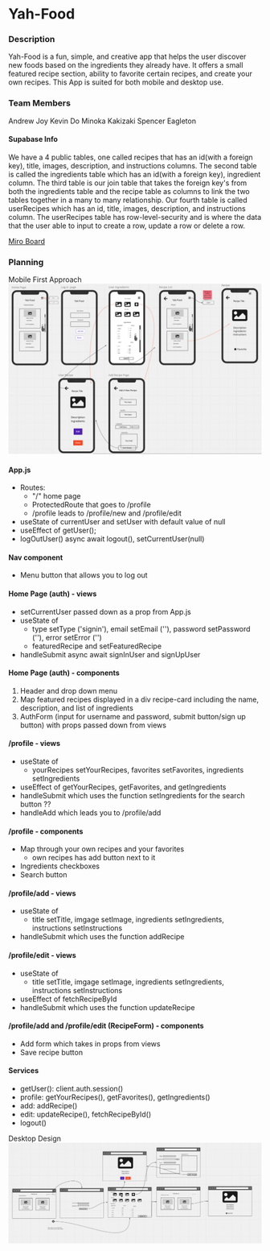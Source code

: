 # Yah-Food

### Description

Yah-Food is a fun, simple, and creative app that helps the user discover
new foods based on the ingredients they already have. It offers a small
featured recipe section, ability to favorite certain recipes, and create
your own recipes. This App is suited for both mobile and desktop use.

### Team Members

Andrew Joy
Kevin Do
Minoka Kakizaki
Spencer Eagleton

#### Supabase Info

We have a 4 public tables, one called recipes that has an id(with a foreign key), title, images, description, and instructions columns. The second table is called the ingredients table which has an id(with a foreign key), ingredient column. The third table is our join table that takes the foreign key's from both the ingredients table and the recipe table as columns to link the two tables together in a many to many relationship. Our fourth table is called userRecipes which has an id, title, images, description, and instructions column. The userRecipes table has row-level-security and is where the data that the user able to input to create a row, update a row or delete a row.

[Miro Board](https://miro.com/welcomeonboard/eHFlaGxiZjZMNnRoT25kWDcwc1ExTFRJZ1FpeVlXVHhybWZlZjlmSHplOUVPdUhieGw4N1REc2c3OWFNd0oyWXwzMDc0NDU3MzY2NjAyNTcwMDUx?invite_link_id=417623334923)

### Planning

Mobile First Approach
![Mobile First Approach](./public/mobile-design.png)

#### App.js

- Routes:
  - "/" home page
  - ProtectedRoute that goes to /profile
  - /profile leads to /profile/new and /profile/edit
- useState of currentUser and setUser with default value of null
- useEffect of getUser();
- logOutUser() async await logout(), setCurrentUser(null)

#### Nav component

- Menu button that allows you to log out

#### Home Page (auth) - views

- setCurrentUser passed down as a prop from App.js
- useState of
  - type setType ('signin'), email setEmail (''), password setPassword (''), error setError ('')
  - featuredRecipe and setFeaturedRecipe
- handleSubmit async await signInUser and signUpUser

#### Home Page (auth) - components

1. Header and drop down menu
2. Map featured recipes displayed in a div recipe-card including the name, description, and list of ingredients
3. AuthForm (input for username and password, submit button/sign up button) with props passed down from views

#### /profile - views

- useState of
  - yourRecipes setYourRecipes, favorites setFavorites, ingredients setIngredients
- useEffect of getYourRecipes, getFavorites, and getIngredients
- handleSubmit which uses the function setIngredients for the search button ??
- handleAdd which leads you to /profile/add

#### /profile - components

- Map through your own recipes and your favorites
  - own recipes has add button next to it
- Ingredients checkboxes
- Search button

#### /profile/add - views

- useState of
  - title setTitle, imgage setImage, ingredients setIngredients, instructions setInstructions
- handleSubmit which uses the function addRecipe

#### /profile/edit - views

- useState of
  - title setTitle, imgage setImage, ingredients setIngredients, instructions setInstructions
- useEffect of fetchRecipeById
- handleSubmit which uses the function updateRecipe

#### /profile/add and /profile/edit (RecipeForm) - components

- Add form which takes in props from views
- Save recipe button

#### Services

- getUser(): client.auth.session()
- profile: getYourRecipes(), getFavorites(), getIngredients()
- add: addRecipe()
- edit: updateRecipe(), fetchRecipeById()
- logout()

Desktop Design
![Desk Top View](./public/desktop-design.png)
